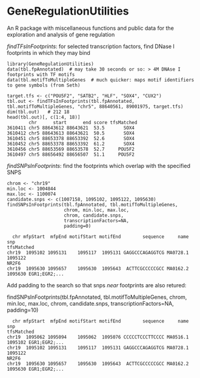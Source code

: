 # GeneRegulationUtilities
An R package with miscellaneous functions and public data for the exploration and analysis of gene regulation

_findTFsInFootprints_: for selected transcription factors, find  DNase I footprints in which they may bind

    library(GeneRegulationUtilities)
    data(tbl.fpAnnotated)  # may take 30 seconds or so: > 4M DNAse I footprints with TF motifs
    data(tbl.motifToMultipleGenes  # much quicker: maps motif identifiers to gene symbols (from Seth)

    target.tfs <- c("POU5F2", "SATB2", "HLF", "SOX4", "CUX2")
    tbl.out <- findTFsInFootprints(tbl.fpAnnotated, tbl.motifToMultipleGenes, "chr5", 88640561, 89001975, target.tfs)
    dim(tbl.out)   # 212 18
    head(tbl.out)[, c(1:4, 18)]
            chr      start      end score tfsMatched
    3610411 chr5 88643612 88643621  53.5       SOX4
    3610412 chr5 88643613 88643621  50.5       SOX4
    3610451 chr5 88653378 88653392  52.6       SOX4
    3610452 chr5 88653378 88653392  61.2       SOX4
    3610456 chr5 88653569 88653578  52.7     POU5F2
    3610497 chr5 88656492 88656507  51.1     POU5F2


_findSNPsInFootprints_: find the footprints which overlap with the specified SNPS

    chrom <- "chr19"
    min.loc <- 1004844
    max.loc <- 1100074
    candidate.snps <- c(1007158, 1095102, 1095122, 1095630)
    findSNPsInFootprints(tbl.fpAnnotated, tbl.motifToMultipleGenes,
                         chrom, min.loc, max.loc,
                         chrom, candidate.snps,
                         transcriptionFactors=NA,
                         padding=0)

      chr mfpStart  mfpEnd motifStart motifEnd        sequence     name     snp                                                                                                                                           tfsMatched
    chr19  1095102 1095131    1095117  1095131 GAGGCCCAGAGGTCG MA0728.1 1095122                                                                                                                                                NR2F6
    chr19  1095630 1095657    1095630  1095643  ACTTCGCCCCCGCC MA0162.2 1095630 EGR1;EGR2;...


Add padding to the search so that snps _near_ footprints are also retured:

   findSNPsInFootprints(tbl.fpAnnotated, tbl.motifToMultipleGenes,
                        chrom, min.loc, max.loc,
                        chrom, candidate.snps,
                        transcriptionFactors=NA,
                        padding=10)

      chr mfpStart  mfpEnd motifStart motifEnd        sequence     name     snp                                                                                                                                           tfsMatched
    chr19  1095062 1095094    1095062  1095076 CCCCCTCCCTTCCCC MA0516.1 1095102 EGR1;EGR2;...
    chr19  1095102 1095131    1095117  1095131 GAGGCCCAGAGGTCG MA0728.1 1095122                                                                                                                                                NR2F6
    chr19  1095630 1095657    1095630  1095643  ACTTCGCCCCCGCC MA0162.2 1095630 EGR1;EGR2;...
